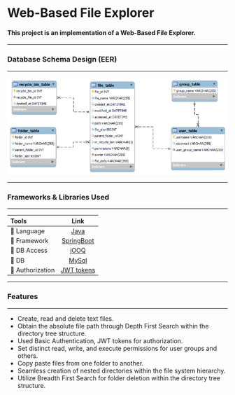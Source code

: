 # Web-Based File Explorer
#### This project is an implementation of a Web-Based File Explorer.
---
### Database Schema Design (EER)
---
<p align="center">
  <img src="art/EER%20Diagram%20v1.png" alt="EER Diagram">
</p>

---
### Frameworks & Libraries Used
---

|       Tools                |                                 Link                                 |
|:---------------------------|:--------------------------------------------------------------------:|
| 🤖  Language              |           [Java](https://www.java.com/en/)                           |
| 💚  Framework             |         [SpringBoot](https://spring.io/projects/spring-boot)         |
| 📁  DB Access             |            [jOOQ](https://www.jooq.org/)                             |
| 📁  DB                    |           [MySql](https://www.mysql.com/)                            |
| 🤖  Authorization         |           [JWT tokens](https://jwt.io/)                              |

  

---
### Features
---
- Create, read and delete text files.
- Obtain the absolute file path through Depth First Search within the directory tree structure.
- Used Basic Authentication, JWT tokens for authorization.
- Set distinct read, write, and execute permissions for user groups and others.
- Copy paste files from one folder to another.
- Seamless creation of nested directories within the file system hierarchy.
- Utilize Breadth First Search for folder deletion within the directory tree structure.


  
